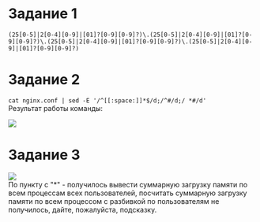 # Задание 1
```(25[0-5]|2[0-4][0-9]|[01]?[0-9][0-9]?)\.(25[0-5]|2[0-4][0-9]|[01]?[0-9][0-9]?)\.(25[0-5]|2[0-4][0-9]|[01]?[0-9][0-9]?)\.(25[0-5]|2[0-4][0-9]|[01]?[0-9][0-9]?)```
# Задание 2
```cat nginx.conf | sed -E '/^[[:space:]]*$/d;/^#/d;/ *#/d'```    
Результат работы команды:

![](https://github.com/OlgaLesnykh/screenshots/blob/main/Bash_026.png)
# Задание 3
![](https://github.com/OlgaLesnykh/screenshots/blob/main/Bash_030.png)    
По пункту с "*" - получилось вывести суммарную загрузку памяти по всем процессам всех пользователей, посчитать суммарную загрузку памяти по всем процессом с разбивкой по пользователям не получилось, дайте, пожалуйста, подсказку. 
